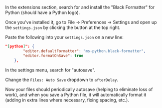 In the extensions section, search for and install the "Black Formatter" for Python (should have a Python logo).

Once you've installed it, go to File -> Preferences -> Settings and open up the `settings.json` by clicking the button at the top right.

Paste the following into your `settings.json` on a new line:

```json
"[python]": {
        "editor.defaultFormatter": "ms-python.black-formatter",
        "editor.formatOnSave": true
    },
```

In the settings menu, search for "autosave".

Change the `Files: Auto Save` dropdown to `afterDelay`.

Now your files should periodically autosave (helping to eliminate loss of work), and when you save a Python file, it will automatically format it (adding in extra lines where necessary, fixing spacing, etc.).
